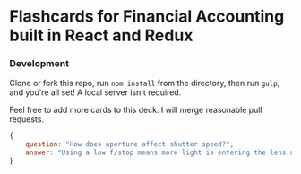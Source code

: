 # Flashcards for Financial Accounting built in React and Redux


### Development

Clone or fork this repo, run `npm install` from the directory, then run `gulp`, and you're all set! A local server isn't required.

Feel free to add more cards to this deck. I will merge reasonable pull requests.

```javascript
{
	question: "How does aperture affect shutter speed?",
	answer: "Using a low f/stop means more light is entering the lens and therefore the shutter doesn't need to stay open as long to make a correct exposure which translates into a faster shutter speed."
}
```
